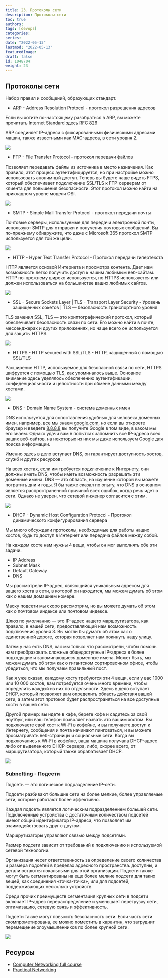 ```yaml
---
title: 23. Протоколы сети
description: Протоколы сети
toc: true
authors:
tags: [devops]
categories:
series: 
date: "2022-05-13"
lastmod: "2022-05-13"
featuredImage:
draft: false
id: 1048704
weight: 23
---
```

## Протоколы сети
Набор правил и сообщений, образующих стандарт.

- ARP - Address Resolution Protocol - протокол разрешения адресов

Если вы хотите по-настоящему разобраться в ARP, вы можете прочитать Internet Standard здесь [RFC 826](https://datatracker.ietf.org/doc/html/rfc826)

ARP соединяет IP-адреса с фиксированными физическими адресами машин, также известными как MAC-адреса, в сети уровня 2.


![](../images/Day23_Networking1.ru.png?v1)

- FTP - File Transfer Protocol - протокол передачи файлов

Позволяет передавать файлы из источника в место назначения. Как правило, этот процесс аутентифицируется, но при настройке можно использовать анонимный доступ. Теперь вы будете чаще видеть FTPS, который обеспечивает подключение SSL/TLS к FTP-серверам от клиента для повышения безопасности. Этот протокол можно найти на прикладном уровне модели OSI.

![](../images/Day23_Networking2.ru.png?v1)

- SMTP - Simple Mail Transfer Protocol -  протокол передачи почты

Почтовые серверы, используемые для передачи электронной почты, используют SMTP для отправки и получения почтовых сообщений. Вы по-прежнему обнаружите, что даже с Microsoft 365 протокол SMTP используется для той же цели.

![](../images/Day23_Networking3.ru.png?v1)

- HTTP - Hyper Text Transfer Protocol - Протокол передачи гипертекста

HTTP является основой Интернета и просмотра контента. Дает нам возможность легко получить доступ к нашим любимым веб-сайтам. HTTP по-прежнему широко используется, но HTTPS используется или должен использоваться на большинстве ваших любимых сайтов.

![](../images/Day23_Networking4.ru.png?v1)

- SSL - Secure Sockets Layer | TLS - Transport Layer Security - Уровень защищенных сокетов | TLS — безопасность транспортного уровня

TLS заменил SSL, TLS — это криптографический протокол, который обеспечивает безопасность связи по сети. Его можно найти в почте, мессенджерах и других приложениях, но чаще всего он используется для защиты HTTPS.

![](../images/Day23_Networking5.ru.png?v1)

- HTTPS - HTTP secured with SSL/TLS - HTTP, защищенный с помощью SSL/TLS

Расширение HTTP, используемое для безопасной связи по сети, HTTPS шифруется с помощью TLS, как упоминалось выше. Основное внимание здесь уделялось обеспечению аутентификации, конфиденциальности и целостности при обмене данными между хостами.

![](../images/Day23_Networking6.ru.png?v1)

- DNS - Domain Name System - система доменных имен

DNS используется для сопоставления удобных для человека доменных имен, например, все мы знаем [google.com](https://google.com), но если вы откроете браузер и введете [8.8.8.8](https://8.8.8.8) вы получите Google в том виде, в каком мы его знаем. Однако удачи вам в попытках запомнить все IP-адреса всех ваших веб-сайтов, на некоторых из них мы даже используем Google для поиска информации.

Именно здесь в дело вступает DNS, он гарантирует доступность хостов, служб и других ресурсов.

На всех хостах, если им требуется подключение к Интернету, они должны иметь DNS, чтобы иметь возможность разрешать эти доменные имена. DNS — это область, на изучение которой вы можете потратить дни и годы. Я бы также сказал по опыту, что DNS в основном является распространенной причиной всех ошибок, когда речь идет о сети. Однако не уверен, что сетевой инженер согласится с этим.

![](../images/Day23_Networking7.ru.png?v1)

- DHCP - Dynamic Host Configuration Protocol - Протокол динамического конфигурирования сервера

Мы много обсуждали протоколы, необходимые для работы наших хостов, будь то доступ в Интернет или передача файлов между собой.

На каждом хосте нам нужны 4 вещи, чтобы он мог выполнять обе эти задачи.

- IP Address 
- Subnet Mask 
- Default Gateway 
- DNS 

Мы рассмотрели IP-адрес, являющийся уникальным адресом для вашего хоста в сети, в которой он находится, мы можем думать об этом как о нашем домашнем номере.

Маску подсети мы скоро рассмотрим, но вы можете думать об этом как о почтовом индексе или почтовом индексе.

Шлюз по умолчанию — это IP-адрес нашего маршрутизатора, как правило, в нашей сети, предоставляющий нам возможность подключения уровня 3. Вы могли бы думать об этом как о единственной дороге, которая позволяет нам покинуть нашу улицу.

Затем у нас есть DNS, как мы только что рассмотрели, чтобы помочь нам преобразовать сложные общедоступные IP-адреса в более подходящие и запоминающиеся доменные имена. Может быть, мы можем думать об этом как о гигантском сортировочном офисе, чтобы убедиться, что мы получаем правильный пост.

Как я уже сказал, каждому хосту требуются эти 4 вещи, если у вас 1000 или 10 000 хостов, вам потребуется очень много времени, чтобы определить каждый из них по отдельности. Здесь в дело вступает DHCP, который позволяет вам определить область действия вашей сети, а затем этот протокол будет распространяться на все доступные хосты в вашей сети.

Другой пример: вы идете в кафе, берете кофе и садитесь за свой ноутбук, или ваш телефон позволяет назвать это вашим хостом. Вы подключаете свой хост к Wi-Fi в кофейне, и вы получаете доступ к Интернету, сообщения и почта начинают пинговаться, и вы можете просматривать веб-страницы и социальные сети. Когда вы подключались к Wi-Fi в кофейне, ваша машина получала DHCP-адрес либо от выделенного DHCP-сервера, либо, скорее всего, от маршрутизатора, который также обрабатывает DHCP.

![](../images/Day23_Networking8.ru.png?v1)

### Subnetting - Подсети

Подсеть — это логическое подразделение IP-сети.

Подсети разбивают большие сети на более мелкие, более управляемые сети, которые работают более эффективно.

Каждая подсеть является логическим подразделением большей сети. Подключенные устройства с достаточным количеством подсетей имеют общий идентификатор IP-адреса, что позволяет им взаимодействовать друг с другом.

Маршрутизаторы управляют связью между подсетями.

Размер подсети зависит от требований к подключению и используемой сетевой технологии.

Организация несет ответственность за определение своего количества и размера подсетей в пределах адресного пространства.
доступны, и детали остаются локальными для этой организации. Подсети также могут быть сегментированы на еще более мелкие подсети для таких вещей, как соединения «точка-точка», или для подсетей, поддерживающих несколько устройств.

Среди прочих преимуществ сегментация крупных
сети в подсети включает IP-адрес
перераспределение и уменьшает перегрузку сети, оптимизацию, сетевую связь и эффективность.

Подсети также могут повысить безопасность сети.
Если часть сети скомпрометирована, ее можно поместить в карантин, что затруднит перемещение злоумышленников по более крупной сети.

![](../images/Day23_Networking9.ru.png?v1)

## Ресурсы 

- [Computer Networking full course](https://www.youtube.com/watch?v=IPvYjXCsTg8)
- [Practical Networking](http://www.practicalnetworking.net/)


